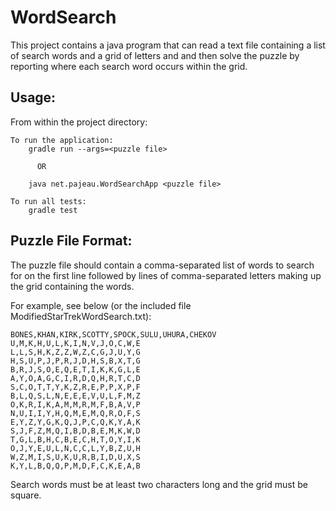 # WordSearch

This project contains a java program that can read a text file containing a list of search words and a grid of letters and and then solve the puzzle by reporting where each search word occurs within the grid.

## Usage:

From within the project directory:

    To run the application:
        gradle run --args=<puzzle file>

          OR

        java net.pajeau.WordSearchApp <puzzle file>

    To run all tests:
        gradle test

## Puzzle File Format:

The puzzle file should contain a comma-separated list of words to search for on the first line followed by lines of comma-separated letters making up the grid containing the words.

For example, see below (or the included file ModifiedStarTrekWordSearch.txt):

    BONES,KHAN,KIRK,SCOTTY,SPOCK,SULU,UHURA,CHEKOV
    U,M,K,H,U,L,K,I,N,V,J,O,C,W,E
    L,L,S,H,K,Z,Z,W,Z,C,G,J,U,Y,G
    H,S,U,P,J,P,R,J,D,H,S,B,X,T,G
    B,R,J,S,O,E,Q,E,T,I,K,K,G,L,E
    A,Y,O,A,G,C,I,R,D,Q,H,R,T,C,D
    S,C,O,T,T,Y,K,Z,R,E,P,P,X,P,F
    B,L,Q,S,L,N,E,E,E,V,U,L,F,M,Z
    O,K,R,I,K,A,M,M,R,M,F,B,A,V,P
    N,U,I,I,Y,H,Q,M,E,M,Q,R,O,F,S
    E,Y,Z,Y,G,K,Q,J,P,C,Q,K,Y,A,K
    S,J,F,Z,M,Q,I,B,D,B,E,M,K,W,D
    T,G,L,B,H,C,B,E,C,H,T,O,Y,I,K
    O,J,Y,E,U,L,N,C,C,L,Y,B,Z,U,H
    W,Z,M,I,S,U,K,U,R,B,I,D,U,X,S
    K,Y,L,B,Q,Q,P,M,D,F,C,K,E,A,B

Search words must be at least two characters long and the grid must be square.
